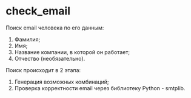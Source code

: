 # check_email

Поиск email человека по его данным:

1) Фамилия;
2) Имя;
3) Название компании, в которой он работает;
4) Отчество (необязательно).

Поиск происходит в 2 этапа:

1) Генерация возможных комбинаций;
2) Проверка корректности email через библиотеку Python - smtplib.
